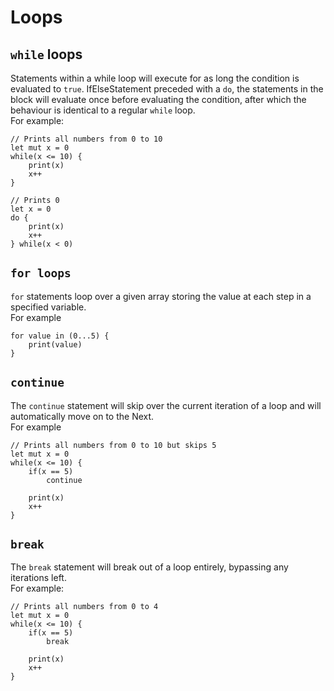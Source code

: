 # Loops

## `while` loops
Statements within a while loop will execute for as long the condition is evaluated to `true`. IfElseStatement preceded with a `do`, the statements in the block will evaluate once before evaluating the condition, after which the behaviour is identical to a regular `while` loop. \
For example:

```
// Prints all numbers from 0 to 10
let mut x = 0
while(x <= 10) {
    print(x)
    x++
}

// Prints 0
let x = 0
do {
    print(x)
    x++
} while(x < 0)
```


## `for loops`
`for` statements loop over a given array storing the value at each step in a specified variable. \
For example
```
for value in (0...5) {
    print(value)
}
```

## `continue`
The `continue` statement will skip over the current iteration of a loop and will automatically move on to the Next. \
For example
```
// Prints all numbers from 0 to 10 but skips 5
let mut x = 0
while(x <= 10) {
    if(x == 5)
        continue

    print(x)
    x++
}
```

## `break`
The `break` statement will break out of a loop entirely, bypassing any iterations left. \
For example:
```
// Prints all numbers from 0 to 4
let mut x = 0
while(x <= 10) {
    if(x == 5)
        break

    print(x)
    x++
}
```